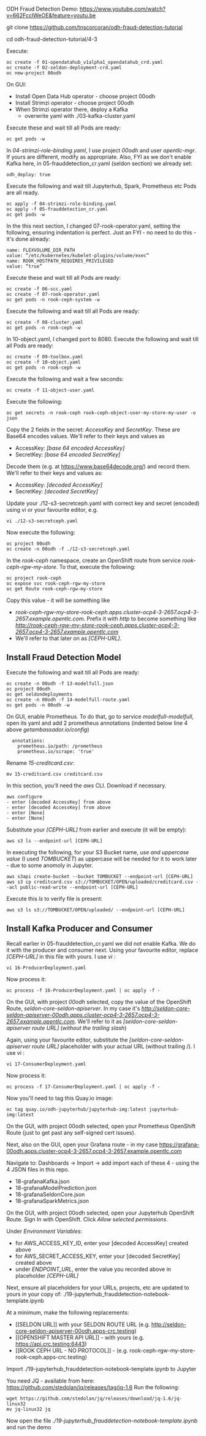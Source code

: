
ODH Fraud Detection Demo:
https://www.youtube.com/watch?v=662FccIWeOE&feature=youtu.be


git clone https://github.com/tnscorcoran/odh-fraud-detection-tutorial

cd odh-fraud-detection-tutorial/4-3

Execute:
```
oc create -f 01-opendatahub_v1alpha1_opendatahub_crd.yaml
oc create -f 02-seldon-deployment-crd.yaml
oc new-project 00odh
```


On GUI:
- Install Open Data Hub operator 	- choose project 00odh
- Install Strimzi operator  		- choose project 00odh
- When Strimzi operator there, deploy a Kafka 
	- overwrite yaml with ./03-kafka-cluster.yaml

Execute these and wait till all Pods are ready:
```
oc get pods -w
```

In *04-strimzi-role-binding.yaml*, I use project *00odh* and user *opentlc-mgr*. If yours are different, modify as appropriate.
Also, FYI as we don't enable Kafka here, in 05-frauddetection_cr.yaml (seldon section) we already set: 
```
odh_deploy: true
```
Execute the following and wait till Jupyterhub, Spark, Prometheus etc Pods are all ready.
```
oc apply -f 04-strimzi-role-binding.yaml
oc apply -f 05-frauddetection_cr.yaml
oc get pods -w
```
In the this next section, I changed 07-rook-operator.yaml, setting the following, ensuring indentation is perfect. Just an FYI - no need to do this - it's done already:
```
name: FLEXVOLUME_DIR_PATH 
value: “/etc/kubernetes/kubelet-plugins/volume/exec”
name: ROOK_HOSTPATH_REQUIRES_PRIVILEGED 
value: “true” 
```
Execute these and wait till all Pods are ready:
```
oc create -f 06-scc.yaml
oc create -f 07-rook-operator.yaml
oc get pods -n rook-ceph-system -w
```
Execute the following and wait till all Pods are ready:
```
oc create -f 08-cluster.yaml
oc get pods -n rook-ceph -w
```

In 10-object.yaml, I changed port to 8080. Execute the following and wait till all Pods are ready:
```
oc create -f 09-toolbox.yaml
oc create -f 10-object.yaml
oc get pods -n rook-ceph -w
```

Execute the following and wait a few seconds:
```
oc create -f 11-object-user.yaml
```

Execute the following:
```
oc get secrets -n rook-ceph rook-ceph-object-user-my-store-my-user -o json
```
Copy the 2 fields in the secret: *AccessKey* and *SecretKey*. These are Base64 encodes values. We'll refer to their keys and values as
- AccessKey: *[base 64 encoded AccessKey]*
- SecretKey: *[base 64 encoded SecretKey]*

Decode them (e.g. at https://www.base64decode.org/) and record them. We'll refer to their keys and values as:
- AccessKey: *[decoded AccessKey]*
- SecretKey: *[decoded SecretKey]*

Update your ./12-s3-secretceph.yaml with correct key and secret (encoded) using vi or your favourite editor, e.g.
```
vi ./12-s3-secretceph.yaml
```

Now execute the following:
```
oc project 00odh
oc create -n 00odh -f ./12-s3-secretceph.yaml
```

In the *rook-ceph* namespace, create an OpenShift route from service *rook-ceph-rgw-my-store*. To that, execute the following:
```
oc project rook-ceph
oc expose svc rook-ceph-rgw-my-store
oc get Route rook-ceph-rgw-my-store
```
Copy this value - it will be something like 
- *rook-ceph-rgw-my-store-rook-ceph.apps.cluster-ocp4-3-2657.ocp4-3-2657.example.opentlc.com*. Prefix it with *http* to become something like *http://rook-ceph-rgw-my-store-rook-ceph.apps.cluster-ocp4-3-2657.ocp4-3-2657.example.opentlc.com*
- We'll refer to that later on as *[CEPH-URL]*. 


Install Fraud Detection Model
-----------------------------
Execute the following and wait till all Pods are ready:
```
oc create -n 00odh -f 13-modelfull.json
oc project 00odh
oc get seldondeployments
oc create -n 00odh -f 14-modelfull-route.yaml
oc get pods -n 00odh -w
```

On GUI, enable Prometheus. To do that, go to service *modelfull-modelfull*, open its yaml and add 2 prometheus annotations (indented below line 4 above *getambassador.io/config*)
```
  annotations:
    prometheus.io/path: /prometheus
    prometheus.io/scrape: 'true'
```

Rename *15-creditcard.csv*:
```
mv 15-creditcard.csv creditcard.csv
```

In this section, you'll need the *aws* CLI. Download if necessary.
```
aws configure
- enter [decoded AccessKey] from above
- enter [decoded AccessKey] from above
- enter [None]
- enter [None]
```
Substitute your *[CEPH-URL]* from earlier and execute (it will be empty):
```
aws s3 ls --endpoint-url [CEPH-URL]
```
In executing the following, for your S3 Bucket name, _*use and uppercase value*_ (I used *TOMBUCKET*) as uppercase will be needed for it to work later - due to some anomoly in Jupyter. 
```
aws s3api create-bucket --bucket TOMBUCKET --endpoint-url [CEPH-URL]
aws s3 cp creditcard.csv s3://TOMBUCKET/OPEN/uploaded/creditcard.csv --acl public-read-write --endpoint-url [CEPH-URL]
```
Execute this *ls* to verify file is present:
```
aws s3 ls s3://TOMBUCKET/OPEN/uploaded/ --endpoint-url [CEPH-URL]
```

Install Kafka Producer and Consumer
-----------------------------------

Recall earlier in 05-frauddetection_cr.yaml we did not enable Kafka. We do it with the producer and consumer next. Using your favourite editor, replace *[CEPH-URL]* in this file with yours. I use *vi* : 
```
vi 16-ProducerDeployment.yaml
```
Now process it:
```
oc process -f 16-ProducerDeployment.yaml | oc apply -f -
```

On the GUI, with project *00odh* selected, copy the value of the OpenShift Route, *seldon-core-seldon-apiserver*. In my case it's *http://seldon-core-seldon-apiserver-00odh.apps.cluster-ocp4-3-2657.ocp4-3-2657.example.opentlc.com*. We'll refer to it as *[seldon-core-seldon-apiserver route URL]* (_without the trailing slash_)

Again, using your favourite editor, substitute the *[seldon-core-seldon-apiserver route URL]* placeholder with your actual URL (without trailing /). I use vi :
```
vi 17-ConsumerDeployment.yaml
```
Now process it:
```
oc process -f 17-ConsumerDeployment.yaml | oc apply -f -
```
Now you'll need to tag this Quay.io image:
```
oc tag quay.io/odh-jupyterhub/jupyterhub-img:latest jupyterhub-img:latest
```

On the GUI, with project 00odh selected, open your Prometheus OpenShift Route (just to get past any self-signed cert issues). 

Next, also on the GUI, open your Grafana route - in my case https://grafana-00odh.apps.cluster-ocp4-3-2657.ocp4-3-2657.example.opentlc.com

Navigate to: Dashboards -> Import -> add import each of these 4 - using the 4 JSON files in this repo.
- 18-grafanaKafka.json
- 18-grafanaModelPrediction.json
- 18-grafanaSeldonCore.json
- 18-grafanaSparkMetrics.json

On the GUI, with project 00odh selected, open your Jupyterhub OpenShift Route. Sign In with OpenShift. Click *Allow selected permissions*.

Under *Environment Variables*:
- for AWS_ACCESS_KEY_ID, enter your [decoded AccessKey] created above
- for AWS_SECRET_ACCESS_KEY, enter your [decoded SecretKey] created above
- under *ENDPOINT_URL*, enter the value you recorded above in placeholder *[CEPH-URL]*

Next, ensure all placeholders for your URLs, projects, etc are updated to yours in your copy of:
./19-jupyterhub_frauddetection-notebook-template.ipynb

At a minimum, make the following replacements:
- [[SELDON URL]] with your SELDON ROUTE URL (e.g. http://seldon-core-seldon-apiserver-00odh.apps-crc.testing)
- [[OPENSHIFT MASTER API URL]] - with yours (e.g. https://api.crc.testing:6443)
- [[ROOK CEPH URL - NO PROTOCOL]] - (e.g. rook-ceph-rgw-my-store-rook-ceph.apps-crc.testing)
 
Import ./19-jupyterhub_frauddetection-notebook-template.ipynb to Jupyter

You need JQ - available from here: https://github.com/stedolan/jq/releases/tag/jq-1.6
Run the following:
```
wget https://github.com/stedolan/jq/releases/download/jq-1.6/jq-linux32 
mv jq-linux32 jq
```
Now open the file *./19-jupyterhub_frauddetection-notebook-template.ipynb* and run the demo
